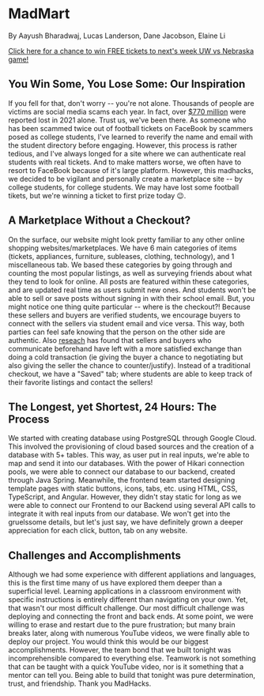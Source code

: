 # MadMart
By Aayush Bharadwaj, Lucas Landerson, Dane Jacobson, Elaine Li

[Click here for a chance to win FREE tickets to next's week UW vs Nebraska game!](https://www.youtube.com/watch?v=dQw4w9WgXcQ&ab_channel=RickAstley)

## You Win Some, You Lose Some: Our Inspiration
If you fell for that, don't worry -- you're not alone. Thousands of people are victims are social media scams each year. In fact, over [$770 million](https://www.investopedia.com/social-media-scams-surging-5217274) were reported lost in 2021 alone. Trust us, we've been there. As someone who has been scammed twice out of football tickets on FaceBook by scammers posed as college students, I've learned to reverify the name and email with the student directory before engaging. However, this process is rather tedious, and I've always longed for a site where we can authenticate real students with real tickets. And to make matters worse, we often have to resort to FaceBook because of it's large platform. However, this madhacks, we decided to be vigilant and personally create a marketplace site -- by college students, for college students. We may have lost some football tikets, but we're winning a ticket to first prize today 😉.

## A Marketplace Without a Checkout?
On the surface, our website might look pretty familiar to any other online shopping websites/marketplaces. We have 6 main categories of items (tickets, appliances, furniture, subleases, clothing, technology), and 1 miscellaneous tab. We based these categories by going through and counting the most popular listings, as well as surveying friends about what they tend to look for online. All posts are featured within these categories, and are updated real time as users submit new ones. And students won't be able to sell or save posts without signing in with their school email. But, you might notice one thing quite particular -- where is the checkout?! Because these sellers and buyers are verified students, we encourage buyers to connect with the sellers via student email and vice versa. This way, both parties can feel safe knowing that the person on the other side are authentic. Also [reseach](https://www.emerald.com/insight/content/doi/10.1108/JCM-09-2021-4877/full/html) has found that sellers and buyers who communicate beforehand have left with a more satisfied exchange than doing a cold transaction (ie giving the buyer a chance to negotiating but also giving the seller the chance to counter/justify). Instead of a traditional checkout, we have a "Saved" tab; where students are able to keep track of their favorite listings and contact the sellers! 

## The Longest, yet Shortest, 24 Hours: The Process
We started with creating database using PostgreSQL through Google Cloud. This involved the provisioning of cloud based sources and the creation of a database with 5+ tables. This way, as user put in real inputs, we're able to map and send it into our databases. With the power of Hikari connection pools, we were able to connect our database to our backend, created through Java Spring. Meanwhile, the frontend team started designing template pages with static buttons, icons, tabs, etc. using HTML, CSS, TypeScript, and Angular. However, they didn't stay static for long as we were able to connect our Frontend to our Backend using several API calls to integrate it with real inputs from our database. We won't get into the gruelssome details, but let's just say, we have definitely grown a deeper appreciation for each click, button, tab on any website. 

## Challenges and Accomplishments 
Although we had some experience with different appliations and languages, this is the first time many of us have explored them deeper than a superficial level. Learning applications in a classroom environment with specific instructions is entirely different than navigating on your own. Yet, that wasn't our most difficult challenge. Our most difficult challenge was deploying and connecting the front and back ends. At some point, we were willing to erase and restart due to the pure frustration; but many brain breaks later, along with numerous YouTube videos, we were finally able to deploy our project. You would think this would be our biggest accomplishments. However, the team bond that we built tonight was incomprehensible compared to everything else. Teamwork is not something that can be taught with a quick YouTube video, nor is it something that a mentor can tell you. Being able to build that tonight was pure determination, trust, and friendship. Thank you MadHacks. 

